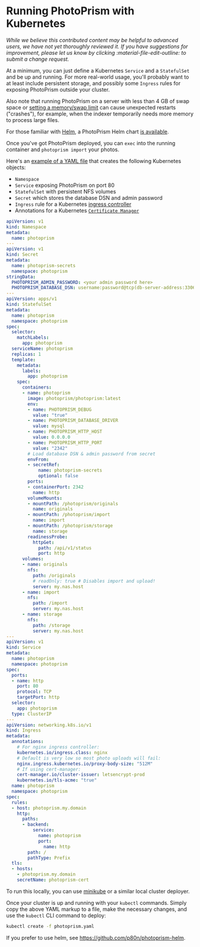 # Running PhotoPrism with Kubernetes

*While we believe this contributed content may be helpful to advanced users, we have not yet thoroughly reviewed it. If you have suggestions for improvement, please let us know by clicking :material-file-edit-outline: to submit a change request.*

At a minimum, you can just define a Kubernetes `Service` and a `StatefulSet` and be up and running. For more real-world usage, you'll probably want to at least include persistent storage, and possibly some `Ingress` rules for exposing PhotoPrism outside your cluster.

Also note that running PhotoPrism on a server with less than 4 GB of swap space or [setting a memory/swap limit](../faq.md#why-is-my-configured-memory-limit-exceeded-when-indexing-even-though-photoprism-doesnt-actually-seem-to-use-that-much-memory) can cause unexpected restarts ("crashes"), for example, when the indexer temporarily needs more memory to process large files.

For those familiar with [Helm](https://helm.sh), a PhotoPrism Helm chart [is available](https://github.com/p80n/photoprism-helm).

Once you've got PhotoPrism deployed, you can `exec` into the running container and `photoprism import` your photos.

Here's an [example of a YAML file](../../developer-guide/technologies/yaml.md) that creates the following Kubernetes objects:

- `Namespace`
- `Service` exposing PhotoPrism on port 80
- `StatefulSet` with persistent NFS volumes
- `Secret` which stores the database DSN and admin password
- `Ingress` rule for a Kubernetes [ingress controller](https://kubernetes.io/docs/concepts/services-networking/ingress-controllers/)
- Annotations for a Kubernetes [`Certificate Manager`](https://github.com/jetstack/cert-manager)

```yaml
apiVersion: v1
kind: Namespace
metadata:
  name: photoprism
---
apiVersion: v1
kind: Secret
metadata:
  name: photoprism-secrets
  namespace: photoprism
stringData:
  PHOTOPRISM_ADMIN_PASSWORD: <your admin password here>
  PHOTOPRISM_DATABASE_DSN: username:password@tcp(db-server-address:3306)/dbname?charset=utf8mb4,utf8&parseTime=true
---
apiVersion: apps/v1
kind: StatefulSet
metadata:
  name: photoprism
  namespace: photoprism
spec:
  selector:
    matchLabels:
      app: photoprism
  serviceName: photoprism
  replicas: 1
  template:
    metadata:
      labels:
        app: photoprism
    spec:
      containers:
      - name: photoprism
        image: photoprism/photoprism:latest
        env:
        - name: PHOTOPRISM_DEBUG
          value: "true"
        - name: PHOTOPRISM_DATABASE_DRIVER
          value: mysql
        - name: PHOTOPRISM_HTTP_HOST
          value: 0.0.0.0
        - name: PHOTOPRISM_HTTP_PORT
          value: "2342"
        # Load database DSN & admin password from secret
        envFrom:
        - secretRef:
            name: photoprism-secrets
            optional: false
        ports:
        - containerPort: 2342
          name: http
        volumeMounts:
        - mountPath: /photoprism/originals
          name: originals
        - mountPath: /photoprism/import
          name: import
        - mountPath: /photoprism/storage
          name: storage
        readinessProbe:
          httpGet:
            path: /api/v1/status
            port: http
      volumes:
      - name: originals
        nfs:
          path: /originals
          # readOnly: true # Disables import and upload!
          server: my.nas.host
      - name: import
        nfs:
          path: /import
          server: my.nas.host
      - name: storage
        nfs:
          path: /storage
          server: my.nas.host
---
apiVersion: v1
kind: Service
metadata:
  name: photoprism
  namespace: photoprism
spec:
  ports:
  - name: http
    port: 80
    protocol: TCP
    targetPort: http
  selector:
    app: photoprism
  type: ClusterIP
---
apiVersion: networking.k8s.io/v1
kind: Ingress
metadata:
  annotations:
    # For nginx ingress controller:
    kubernetes.io/ingress.class: nginx
    # Default is very low so most photo uploads will fail:
    nginx.ingress.kubernetes.io/proxy-body-size: "512M"
    # If using cert-manager:
    cert-manager.io/cluster-issuer: letsencrypt-prod
    kubernetes.io/tls-acme: "true"
  name: photoprism
  namespace: photoprism
spec:
  rules:
  - host: photoprism.my.domain
    http:
      paths:
      - backend:
          service:
            name: photoprism
            port:
              name: http
        path: /
        pathType: Prefix
  tls:
  - hosts:
    - photoprism.my.domain
    secretName: photoprism-cert
```

To run this locally, you can use [minikube](https://minikube.sigs.k8s.io/docs/start/)
or a similar local cluster deployer.

Once your cluster is up and running with your `kubectl` commands. Simply copy the above YAML
markup to a file, make the necessary changes, and use the `kubectl` CLI command to deploy:

```bash
kubectl create -f photoprism.yaml
```

If you prefer to use helm, see https://github.com/p80n/photoprism-helm.
